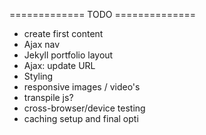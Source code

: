 ============= TODO ============== 

- create first content
- Ajax nav
- Jekyll portfolio layout
- Ajax: update URL
- Styling
- responsive images / video's
- transpile js?
- cross-browser/device testing
- caching setup and final opti
